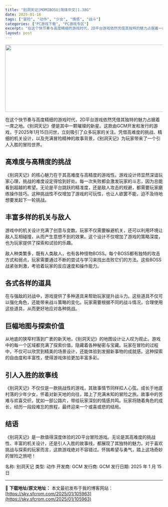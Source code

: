 ```yaml
---
title: "别洞天记|MOMIBOSU|简体中文|1.38G"
date: 2025-01-16
tags: ["冒险", "动作", "少女", "情感", "战斗"]
categories: ["PC游戏下载", "PC游戏专区"]
excerpt: "在这个快节奏与高度精细的游戏时代，2D平台游戏依然凭借其独特的魅力占据着一席之地。《别洞天记》便是其中一颗璀璨的新星。这款由GCM开发和发行的游戏，于2025年1月15日问世，立刻吸引了众多玩家的关注。凭借高难度的挑战、精细的机关设计，以及充满冒险精神的故事背景，《别洞天记》为玩家带来了一个引人入胜&hellip;"
layout: post
---
```


<img class="aligncenter size-full wp-image-105964" src="https://sky.sfcrom.com/wp-content/uploads/2025/01/2025011605081691.webp" alt="" width="660" height="215" />

在这个快节奏与高度精细的游戏时代，2D平台游戏依然凭借其独特的魅力占据着一席之地。《别洞天记》便是其中一颗璀璨的新星。这款由GCM开发和发行的游戏，于2025年1月15日问世，立刻吸引了众多玩家的关注。凭借高难度的挑战、精细的机关设计，以及充满冒险精神的故事背景，《别洞天记》为玩家带来了一个引人入胜的冒险世界。
<h2>高难度与高精度的挑战</h2>
《别洞天记》的核心魅力在于其高难度与高精度的游戏性。游戏设计师显然深谙玩家心理，挑战的难度设定得恰到好处。每一次失败都会激发玩家的斗志，因为总能看到超越的希望。无论是平台跳跃的精准度，还是敌人攻击的规避，都需要玩家磨练操作技巧。这种挑战性不仅增加了游戏的可玩性，也让人欲罢不能，迫不及待地想要发起下一轮挑战。
<h2>丰富多样的机关与敌人</h2>
游戏中的机关设计充满了创意与变数。玩家不仅需要躲避机关，还可以利用环境让敌人互相碰撞，从而产生意想不到的效果。这个设计不仅增加了游戏的策略深度，也为玩家提供了探索和试验的乐趣。

敌人种类繁多，既有人类敌人，也有各种怪物BOSS。每个BOSS都有独特的攻击方式和弱点，玩家需要通过不断的尝试与学习来找出击败它们的方法。这些BOSS战紧张刺激，考验着玩家的反应速度和操作能力。
<h2>各式各样的道具</h2>
在与强敌的对战中，游戏提供了多种道具来帮助玩家提升战斗力。这些道具不仅可以强化角色，还能带来战斗策略的变化。玩家需要根据不同的战斗情况，合理使用这些道具，从而更好地应对各种挑战。
<h2>巨幅地图与探索价值</h2>
从地底的狭窄村落到广袤的新天地，《别洞天记》的地图设计让人叹为观止。游戏中的每一个区域都充满了探索价值，隐藏着各种秘密与宝藏。玩家在冒险的过程中，不仅可以欣赏到精美的场景设计，还能体验到发掘新事物的成就感。这种探索的自由度和丰富性，使得游戏体验更加丰富多彩。
<h2>引人入胜的故事线</h2>
《别洞天记》不仅仅是一款挑战性的游戏，其故事情节同样扣人心弦。成长于地底村落的少年少女，怀着对新天地的向往，踏上了充满未知的冒险之旅。故事中的苦难与欢喜交织，犹如一部公路片，带给玩家深刻的情感共鸣。玩家将随着角色的成长，经历一段段难忘的旅程，最终迎来一个或喜或悲的结局。
<h2>结语</h2>
《别洞天记》是一款值得深度体验的2D平台冒险游戏。无论是其高难度的挑战性、丰富的机关设计，还是引人入胜的故事线，都展现了其独特的魅力。对于喜欢挑战与探索的玩家而言，这款游戏绝对不容错过。怀揣希望与勇气，踏上这场奇妙的冒险之旅吧！

名称: 别洞天记
类型: 动作
开发商: GCM
发行商: GCM
发行日期: 2025 年 1 月 15 日

---
📖 **下载地址/原文地址：** 本文最初发布于我的博客网站：[https://sky.sfcrom.com/2025/01/105963](https://sky.sfcrom.com/2025/01/105963)
